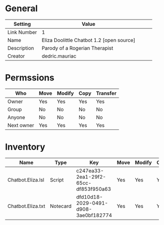 # General

| Setting | Value | | | |
| --- | --- | --- | --- | --- |
| Link Number | 1 |
| Name | Eliza Doolittle Chatbot 1.2 \[open source\] |
| Description | Parody of a Rogerian Therapist |
| Creator | dedric.mauriac |


# Permssions

| Who | Move | Modify | Copy | Transfer |
| --- | --- | --- | --- | --- |
| Owner | Yes | Yes | Yes | Yes |
| Group | No | No | No | No |
| Anyone | No | No | No | No |
| Next owner | Yes | Yes | Yes | Yes |



# Inventory

| Name | Type | Key | Move | Modify | Copy | Transfer | Acquired |
| --- | --- | --- | --- | --- | --- | --- | --- |
| Chatbot.Eliza.lsl | Script | c247ea33-2ea1-29f2-65cc-df853f950a63 | Yes | Yes | Yes | Yes | 1970-01-01T00:00:00Z | Dedric Mauriac |
| Chatbot.Eliza.txt | Notecard | dfd10d18-2029-0491-d908-3ae0bf182774 | Yes | Yes | Yes | Yes | 1970-01-01T00:00:00Z | Dedric Mauriac |


